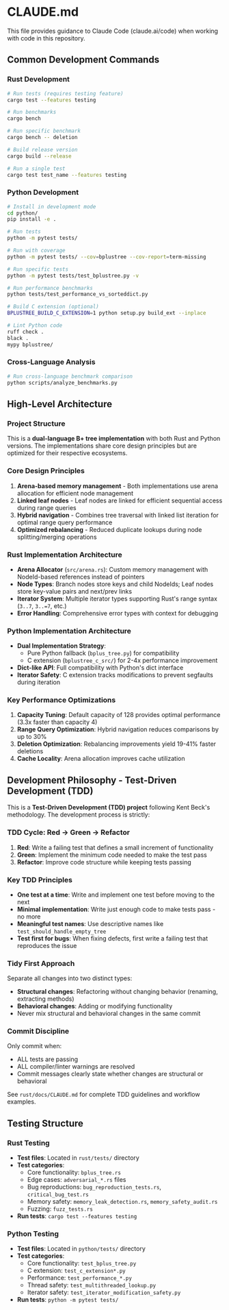 # CLAUDE.md

This file provides guidance to Claude Code (claude.ai/code) when working with code in this repository.

## Common Development Commands

### Rust Development
```bash
# Run tests (requires testing feature)
cargo test --features testing

# Run benchmarks
cargo bench

# Run specific benchmark
cargo bench -- deletion

# Build release version
cargo build --release

# Run a single test
cargo test test_name --features testing
```

### Python Development
```bash
# Install in development mode
cd python/
pip install -e .

# Run tests
python -m pytest tests/

# Run with coverage
python -m pytest tests/ --cov=bplustree --cov-report=term-missing

# Run specific tests
python -m pytest tests/test_bplustree.py -v

# Run performance benchmarks
python tests/test_performance_vs_sorteddict.py

# Build C extension (optional)
BPLUSTREE_BUILD_C_EXTENSION=1 python setup.py build_ext --inplace

# Lint Python code
ruff check .
black .
mypy bplustree/
```

### Cross-Language Analysis
```bash
# Run cross-language benchmark comparison
python scripts/analyze_benchmarks.py
```

## High-Level Architecture

### Project Structure
This is a **dual-language B+ tree implementation** with both Rust and Python versions. The implementations share core design principles but are optimized for their respective ecosystems.

### Core Design Principles
1. **Arena-based memory management** - Both implementations use arena allocation for efficient node management
2. **Linked leaf nodes** - Leaf nodes are linked for efficient sequential access during range queries
3. **Hybrid navigation** - Combines tree traversal with linked list iteration for optimal range query performance
4. **Optimized rebalancing** - Reduced duplicate lookups during node splitting/merging operations

### Rust Implementation Architecture
- **Arena Allocator** (`src/arena.rs`): Custom memory management with NodeId-based references instead of pointers
- **Node Types**: Branch nodes store keys and child NodeIds; Leaf nodes store key-value pairs and next/prev links
- **Iterator System**: Multiple iterator types supporting Rust's range syntax (`3..7`, `3..=7`, etc.)
- **Error Handling**: Comprehensive error types with context for debugging

### Python Implementation Architecture
- **Dual Implementation Strategy**: 
  - Pure Python fallback (`bplus_tree.py`) for compatibility
  - C extension (`bplustree_c_src/`) for 2-4x performance improvement
- **Dict-like API**: Full compatibility with Python's dict interface
- **Iterator Safety**: C extension tracks modifications to prevent segfaults during iteration

### Key Performance Optimizations
1. **Capacity Tuning**: Default capacity of 128 provides optimal performance (3.3x faster than capacity 4)
2. **Range Query Optimization**: Hybrid navigation reduces comparisons by up to 30%
3. **Deletion Optimization**: Rebalancing improvements yield 19-41% faster deletions
4. **Cache Locality**: Arena allocation improves cache utilization

## Development Philosophy - Test-Driven Development (TDD)

This is a **Test-Driven Development (TDD) project** following Kent Beck's methodology. The development process is strictly:

### TDD Cycle: Red → Green → Refactor
1. **Red**: Write a failing test that defines a small increment of functionality
2. **Green**: Implement the minimum code needed to make the test pass
3. **Refactor**: Improve code structure while keeping tests passing

### Key TDD Principles
- **One test at a time**: Write and implement one test before moving to the next
- **Minimal implementation**: Write just enough code to make tests pass - no more
- **Meaningful test names**: Use descriptive names like `test_should_handle_empty_tree`
- **Test first for bugs**: When fixing defects, first write a failing test that reproduces the issue

### Tidy First Approach
Separate all changes into two distinct types:
- **Structural changes**: Refactoring without changing behavior (renaming, extracting methods)
- **Behavioral changes**: Adding or modifying functionality
- Never mix structural and behavioral changes in the same commit

### Commit Discipline
Only commit when:
- ALL tests are passing
- ALL compiler/linter warnings are resolved
- Commit messages clearly state whether changes are structural or behavioral

See `rust/docs/CLAUDE.md` for complete TDD guidelines and workflow examples.

## Testing Structure

### Rust Testing
- **Test files**: Located in `rust/tests/` directory
- **Test categories**:
  - Core functionality: `bplus_tree.rs`
  - Edge cases: `adversarial_*.rs` files
  - Bug reproductions: `bug_reproduction_tests.rs`, `critical_bug_test.rs`
  - Memory safety: `memory_leak_detection.rs`, `memory_safety_audit.rs`
  - Fuzzing: `fuzz_tests.rs`
- **Run tests**: `cargo test --features testing`

### Python Testing
- **Test files**: Located in `python/tests/` directory
- **Test categories**:
  - Core functionality: `test_bplus_tree.py`
  - C extension: `test_c_extension*.py`
  - Performance: `test_performance_*.py`
  - Thread safety: `test_multithreaded_lookup.py`
  - Iterator safety: `test_iterator_modification_safety.py`
- **Run tests**: `python -m pytest tests/`
